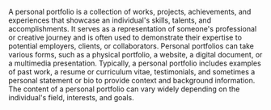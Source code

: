 A personal portfolio is a collection of works, projects, achievements, and experiences that showcase an individual's skills, talents, and accomplishments. It serves as a representation of someone's professional or creative journey and is often used to demonstrate their expertise to potential employers, clients, or collaborators. Personal portfolios can take various forms, such as a physical portfolio, a website, a digital document, or a multimedia presentation. Typically, a personal portfolio includes examples of past work, a resume or curriculum vitae, testimonials, and sometimes a personal statement or bio to provide context and background information. The content of a personal portfolio can vary widely depending on the individual's field, interests, and goals.
